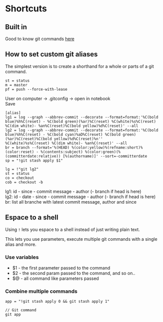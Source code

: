 # Shortcuts


## Built in

Good to know git commands [here](./goodToKnow.md)

## How to set custom git aliases

The simplest version is to create a shorthand for a whole or parts of a git command.

```
st = status
m = master
pf = push --force-with-lease
```

User on computer -> .gitconfig -> open in notebook\
Save

```
[alias]
lg1 = log --graph --abbrev-commit --decorate --format=format:'%C(bold blue)%h%C(reset) - %C(bold green)(%ar)%C(reset) %C(white)%s%C(reset) %C(dim white)- %an%C(reset)%C(bold yellow)%d%C(reset)' --all
lg2 = log --graph --abbrev-commit --decorate --format=format:'%C(bold blue)%h%C(reset) - %C(bold cyan)%aD%C(reset) %C(bold green)(%ar)%C(reset)%C(bold yellow)%d%C(reset)%n''          %C(white)%s%C(reset) %C(dim white)- %an%C(reset)' --all
br = branch --format='%(HEAD) %(color:yellow)%(refname:short)%(color:reset) - %(contents:subject) %(color:green)(%(committerdate:relative)) [%(authorname)]' --sort=-committerdate
sp = "!git stash apply $1"

lg = !"git lg2"
st = status
co = checkout
cob = checkout -b
```

lg1: id - since - commit message - author (- branch if head is here)\
lg2: id - date - since - commit message - author (- branch if head is here)
br: list all branche with latest commit message, author and since

## Espace to a shell

Using `!` lets you espace to a shell instead of just writing plain text.

This lets you use parameters, execute multiple git commands with a single alias and more.

### Use variables

* $1 - the first parameter passed to the command
* $2 - the second param passed to the command, and so on..
* $@ - all command like parameters passed

### Combine multiple commands
```
app = "!git stash apply 0 && git stash apply 1"

// Git command
git app
```